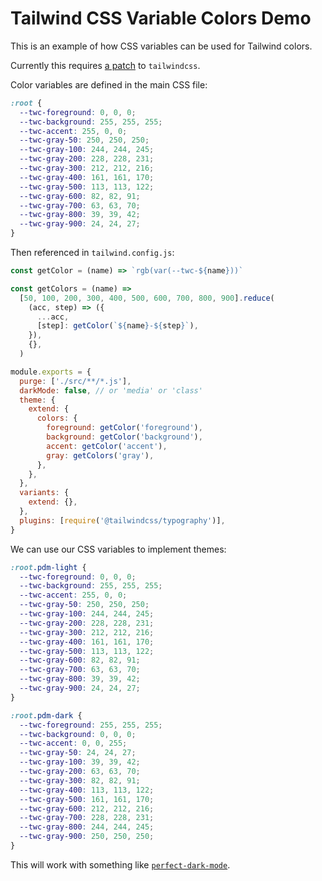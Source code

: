 # Tailwind CSS Variable Colors Demo

This is an example of how CSS variables can be used for Tailwind colors.

Currently this requires [a patch](./patches/tailwindcss+2.0.1.patch) to `tailwindcss`.

Color variables are defined in the main CSS file:

```css
:root {
  --twc-foreground: 0, 0, 0;
  --twc-background: 255, 255, 255;
  --twc-accent: 255, 0, 0;
  --twc-gray-50: 250, 250, 250;
  --twc-gray-100: 244, 244, 245;
  --twc-gray-200: 228, 228, 231;
  --twc-gray-300: 212, 212, 216;
  --twc-gray-400: 161, 161, 170;
  --twc-gray-500: 113, 113, 122;
  --twc-gray-600: 82, 82, 91;
  --twc-gray-700: 63, 63, 70;
  --twc-gray-800: 39, 39, 42;
  --twc-gray-900: 24, 24, 27;
}
```

Then referenced in `tailwind.config.js`:

```js
const getColor = (name) => `rgb(var(--twc-${name}))`

const getColors = (name) =>
  [50, 100, 200, 300, 400, 500, 600, 700, 800, 900].reduce(
    (acc, step) => ({
      ...acc,
      [step]: getColor(`${name}-${step}`),
    }),
    {},
  )

module.exports = {
  purge: ['./src/**/*.js'],
  darkMode: false, // or 'media' or 'class'
  theme: {
    extend: {
      colors: {
        foreground: getColor('foreground'),
        background: getColor('background'),
        accent: getColor('accent'),
        gray: getColors('gray'),
      },
    },
  },
  variants: {
    extend: {},
  },
  plugins: [require('@tailwindcss/typography')],
}
```

We can use our CSS variables to implement themes:

```css
:root.pdm-light {
  --twc-foreground: 0, 0, 0;
  --twc-background: 255, 255, 255;
  --twc-accent: 255, 0, 0;
  --twc-gray-50: 250, 250, 250;
  --twc-gray-100: 244, 244, 245;
  --twc-gray-200: 228, 228, 231;
  --twc-gray-300: 212, 212, 216;
  --twc-gray-400: 161, 161, 170;
  --twc-gray-500: 113, 113, 122;
  --twc-gray-600: 82, 82, 91;
  --twc-gray-700: 63, 63, 70;
  --twc-gray-800: 39, 39, 42;
  --twc-gray-900: 24, 24, 27;
}

:root.pdm-dark {
  --twc-foreground: 255, 255, 255;
  --twc-background: 0, 0, 0;
  --twc-accent: 0, 0, 255;
  --twc-gray-50: 24, 24, 27;
  --twc-gray-100: 39, 39, 42;
  --twc-gray-200: 63, 63, 70;
  --twc-gray-300: 82, 82, 91;
  --twc-gray-400: 113, 113, 122;
  --twc-gray-500: 161, 161, 170;
  --twc-gray-600: 212, 212, 216;
  --twc-gray-700: 228, 228, 231;
  --twc-gray-800: 244, 244, 245;
  --twc-gray-900: 250, 250, 250;
}
```

This will work with something like [`perfect-dark-mode`](https://perfect-dark-mode.netlify.app/).
